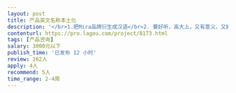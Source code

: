 ```yaml
---                
layout: post       
title: 产品英文名称本土化           
description: '</br>1.把Mira品牌衍生成汉语</br>2. 要好听，高大上，又有意义，又好记</br>中文名字要参照：外文含义、产品特性、音译方式、意译方式、外在形象、目标用户群、市场定位</br> 3.此命名必须为原创，未在国家商标局注册过，必须可以注册文字类商标，确保与已有的25类服装类品牌名称不冲突 4.该产品客户群为中高端，时尚温暖、30至40岁女性。  知识产权说明  1、所设计的作品为原创，为第一次发布，未侵犯他人的著作权，如有侵犯他人著作权，由设计者承担所有法律责任；  2、 我方支付设计制作费，即拥有该作品的知识产权，包括著作权,使用权和发布权等,有权对设计作品进行修改,组合和应用;设计者不得再向其他任何地方使用该设计作品;  3、设计者不得再在其他任何地方使用该设计作品，否则我方保留行使法律诉讼的权利。</br>4、申请时请注明之前有参与过的外语品牌中国化案例 </br>附上</br>Mira, 外文含义：</br>专为备孕家庭和女性健康而设计，</br>绿色，选用心里疗法中最常用让人昂送的柔和颜色，在西班牙语的寓意为看见（sight)，代表Mira从此帮助女性更容易和准确的了解自己。</br>Mira，同时也是一个温和的女生的名字，但又带有准确和权威的寓意。字体设计在i处为左右堆成，把“看见”的寓意形象的表达出来。</br>同时，Mira中间的几个字母又看似好像新发的绿芽，预示着对下一代的希望</br>'     
contenturl: https://pro.lagou.com/project/8173.html      
tags: [产品咨询]            
salary: 3000元以下          
publish_time: '已发布 12 小时'         
review: 262人                   
apply: 4人                   
recommend: 5人                   
time_range: 2-4周              
---                 
```

